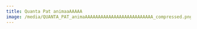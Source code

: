 ```yaml
---
title: Quanta Pat animaaAAAAA
image: /media/QUANTA_PAT_animaAAAAAAAAAAAAAAAAAAAAAAAAAA_compressed.png
---
```

